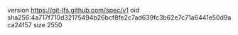 version https://git-lfs.github.com/spec/v1
oid sha256:4a717f710d32175494b26bcf8fe2c7ad639fc3b62e7c71a6441e50d9aca24f57
size 2550
